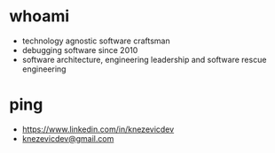 # whoami 

- technology agnostic software craftsman
- debugging software since 2010
- software architecture, engineering leadership and software rescue engineering

# ping

- https://www.linkedin.com/in/knezevicdev
- knezevicdev@gmail.com
